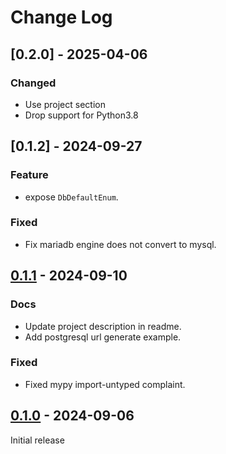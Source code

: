 # Change Log

## [0.2.0] - 2025-04-06

### Changed

- Use project section
- Drop support for Python3.8

## [0.1.2] - 2024-09-27

### Feature

- expose `DbDefaultEnum`.

### Fixed

- Fix mariadb engine does not convert to mysql.

## [0.1.1] - 2024-09-10

### Docs

- Update project description in readme.
- Add postgresql url generate example.

### Fixed

- Fixed mypy import-untyped complaint.


## [0.1.0] - 2024-09-06

Initial release


[0.1.1]: https://github.com/waketzheng/database-url/releases/tag/0.1.1
[0.1.0]: https://github.com/waketzheng/database-url/releases/tag/0.1.0
